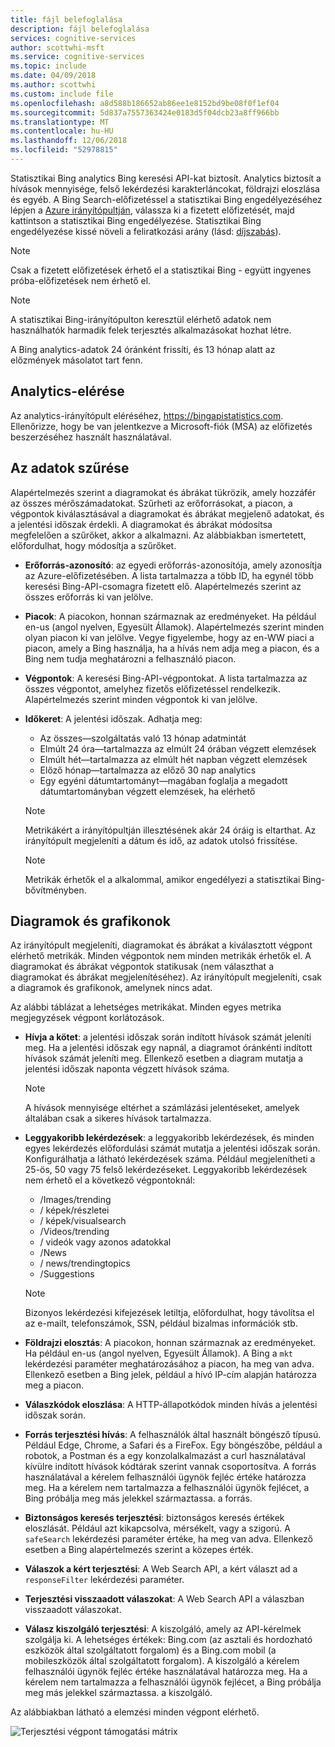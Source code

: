 ```yaml
---
title: fájl belefoglalása
description: fájl belefoglalása
services: cognitive-services
author: scottwhi-msft
ms.service: cognitive-services
ms.topic: include
ms.date: 04/09/2018
ms.author: scottwhi
ms.custom: include file
ms.openlocfilehash: a8d588b186652ab86ee1e8152bd9be08f0f1ef04
ms.sourcegitcommit: 5d837a7557363424e0183d5f04dcb23a8ff966bb
ms.translationtype: MT
ms.contentlocale: hu-HU
ms.lasthandoff: 12/06/2018
ms.locfileid: "52978815"
---
```

Statisztikai Bing analytics Bing keresési API-kat biztosít. Analytics biztosít a hívások mennyisége, felső lekérdezési karakterláncokat, földrajzi eloszlása és egyéb. A Bing Search-előfizetéssel a statisztikai Bing engedélyezéséhez lépjen a [Azure irányítópultján](https://portal.azure.com/#create/Microsoft.CognitiveServicesBingSearch-v7), válassza ki a fizetett előfizetését, majd kattintson a statisztikai Bing engedélyezése. Statisztikai Bing engedélyezése kissé növeli a feliratkozási arány (lásd: [díjszabás](https://aka.ms/bingstatisticspricing)).

> [!NOTE]
> Csak a fizetett előfizetések érhető el a statisztikai Bing - együtt ingyenes próba-előfizetések nem érhető el.

> [!NOTE]
> A statisztikai Bing-irányítópulton keresztül elérhető adatok nem használhatók harmadik felek terjesztés alkalmazásokat hozhat létre.

A Bing analytics-adatok 24 óránként frissíti, és 13 hónap alatt az előzmények másolatot tart fenn.

## <a name="accessing-your-analytics"></a>Analytics-elérése

Az analytics-irányítópult eléréséhez, https://bingapistatistics.com. Ellenőrizze, hogy be van jelentkezve a Microsoft-fiók (MSA) az előfizetés beszerzéséhez használt használatával.

## <a name="filtering-the-data"></a>Az adatok szűrése

Alapértelmezés szerint a diagramokat és ábrákat tükrözik, amely hozzáfér az összes mérőszámadatokat. Szűrheti az erőforrásokat, a piacon, a végpontok kiválasztásával a diagramokat és ábrákat megjelenő adatokat, és a jelentési időszak érdekli. A diagramokat és ábrákat módosítsa megfelelően a szűrőket, akkor a alkalmazni. Az alábbiakban ismertetett, előfordulhat, hogy módosítja a szűrőket.

- **Erőforrás-azonosító**: az egyedi erőforrás-azonosítója, amely azonosítja az Azure-előfizetésében. A lista tartalmazza a több ID, ha egynél több keresési Bing-API-csomagra fizetett elő. Alapértelmezés szerint az összes erőforrás ki van jelölve.  
  
- **Piacok**: A piacokon, honnan származnak az eredményeket. Ha például en-us (angol nyelven, Egyesült Államok). Alapértelmezés szerint minden olyan piacon ki van jelölve. Vegye figyelembe, hogy az en-WW piaci a piacon, amely a Bing használja, ha a hívás nem adja meg a piacon, és a Bing nem tudja meghatározni a felhasználó piacon.  
  
- **Végpontok**: A keresési Bing-API-végpontokat. A lista tartalmazza az összes végpontot, amelyhez fizetős előfizetéssel rendelkezik. Alapértelmezés szerint minden végpontok ki van jelölve.  

- **Időkeret**: A jelentési időszak. Adhatja meg:
  - Az összes&mdash;szolgáltatás való 13 hónap adatmintát  
  - Elmúlt 24 óra&mdash;tartalmazza az elmúlt 24 órában végzett elemzések  
  - Elmúlt hét&mdash;tartalmazza az elmúlt hét napban végzett elemzések  
  - Előző hónap&mdash;tartalmazza az előző 30 nap analytics  
  - Egy egyéni dátumtartományt&mdash;magában foglalja a megadott dátumtartományban végzett elemzések, ha elérhető  

  > [!NOTE]  
  > Metrikákért a irányítópultján illesztésének akár 24 óráig is eltarthat. Az irányítópult megjeleníti a dátum és idő, az adatok utolsó frissítése.  

  > [!NOTE]  
  > Metrikák érhetők el a alkalommal, amikor engedélyezi a statisztikai Bing-bővítményben.

## <a name="charts-and-graphs"></a>Diagramok és grafikonok

Az irányítópult megjeleníti, diagramokat és ábrákat a kiválasztott végpont elérhető metrikák. Minden végpontok nem minden metrikák érhetők el. A diagramokat és ábrákat végpontok statikusak (nem választhat a diagramokat és ábrákat megjelenítéséhez). Az irányítópult megjeleníti, csak a diagramok és grafikonok, amelynek nincs adat.

<!--
For example, if you don't include the User-Agent header in your calls, the dashboard will not include device-related graphs.
-->

Az alábbi táblázat a lehetséges metrikákat. Minden egyes metrika megjegyzések végpont korlátozások.

- **Hívja a kötet**: a jelentési időszak során indított hívások számát jeleníti meg. Ha a jelentési időszak egy napnál, a diagramot óránkénti indított hívások számát jeleníti meg. Ellenkező esetben a diagram mutatja a jelentési időszak naponta végzett hívások száma.  
  
  > [!NOTE]
  > A hívások mennyisége eltérhet a számlázási jelentéseket, amelyek általában csak a sikeres hívások tartalmazza.

- **Leggyakoribb lekérdezések**: a leggyakoribb lekérdezések, és minden egyes lekérdezés előfordulási számát mutatja a jelentési időszak során. Konfigurálhatja a látható lekérdezések száma. Például megjelenítheti a 25-ös, 50 vagy 75 felső lekérdezéseket. Leggyakoribb lekérdezések nem érhető el a következő végpontoknál:  

  - /Images/trending
  - / képek/részletei
  - / képek/visualsearch
  - /Videos/trending
  - / videók vagy azonos adatokkal
  - /News
  - / news/trendingtopics
  - /Suggestions  
  
  > [!NOTE]  
  > Bizonyos lekérdezési kifejezések letiltja, előfordulhat, hogy távolítsa el az e-mailt, telefonszámok, SSN, például bizalmas információk stb.

- **Földrajzi elosztás**: A piacokon, honnan származnak az eredményeket. Ha például en-us (angol nyelven, Egyesült Államok). A Bing a `mkt` lekérdezési paraméter meghatározásához a piacon, ha meg van adva. Ellenkező esetben a Bing jelek, például a hívó IP-cím alapján határozza meg a piacon.

- **Válaszkódok eloszlása**: A HTTP-állapotkódok minden hívás a jelentési időszak során.

- **Forrás terjesztési hívás**: A felhasználók által használt böngésző típusú. Például Edge, Chrome, a Safari és a FireFox. Egy böngészőbe, például a robotok, a Postman és a egy konzolalkalmazást a curl használatával kívülre indított hívások kódtárak szerint vannak csoportosítva. A forrás használatával a kérelem felhasználói ügynök fejléc értéke határozza meg. Ha a kérelem nem tartalmazza a felhasználói ügynök fejlécet, a Bing próbálja meg más jelekkel származtassa. a forrás.  

- **Biztonságos keresés terjesztési**: biztonságos keresés értékek eloszlását. Például azt kikapcsolva, mérsékelt, vagy a szigorú. A `safeSearch` lekérdezési paraméter értéke, ha meg van adva. Ellenkező esetben a Bing alapértelmezés szerint a közepes érték.  

- **Válaszok a kért terjesztési**: A Web Search API, a kért választ ad a `responseFilter` lekérdezési paraméter.  

- **Terjesztési visszaadott válaszokat**: A Web Search API a válaszban visszaadott válaszokat.

- **Válasz kiszolgáló terjesztési**: A kiszolgáló, amely az API-kérelmek szolgálja ki. A lehetséges értékek: Bing.com (az asztali és hordozható eszközök által szolgáltatott forgalom) és a Bing.com mobil (a mobileszközök által szolgáltatott forgalom). A kiszolgáló a kérelem felhasználói ügynök fejléc értéke használatával határozza meg. Ha a kérelem nem tartalmazza a felhasználói ügynök fejlécet, a Bing próbálja meg más jelekkel származtassa. a kiszolgáló.

Az alábbiakban látható a elemzési minden végpont elérhető.

![Terjesztési végpont támogatási mátrix](./media/cognitive-services-bing-statistics/bing-statistics-matrix.PNG)
